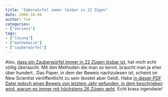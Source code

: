```yaml
---
title: "Zaberwürfel immer lösbar in 22 Zügen"
date: 2008-10-04
author: Tom
categories:
- ["various"]
tags:
- ["lösung"]
- ["mathematik"]
- ["zauberwürfel"]
---
```

Also, <a href="http://cubezzz.homelinux.org/drupal/?q=node/view/121">dass ein Zauberwürfel immer in 22 Zügen lösbar ist</a>, hat mich echt völlig überascht. Mit den Methoden die man so kennt, braucht man ja eher über hundert.. Das Paper, in dem der Beweis nachzulesen ist, scheint im New Scientist veröffentlicht zu sein (kostet aber Geld). Habe <a title="Zauberwürfel immer in 26 Zügen lösbar" href="http://www.ccs.neu.edu/home/gene/papers/rubik.pdf">in dieser PDF Datei jedoch einen Beweis von letztem Jahr gefunden, in dem beschrieben wird, warum es immer mit höchstens 26 Zügen geht</a>. Echt krass irgendwie!